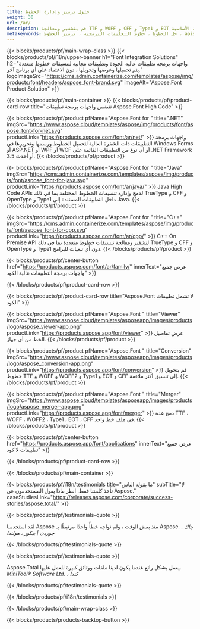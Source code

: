 ```yaml
---
title: حلول ترميز وإدارة الخطوط
weight: 30
url: /ar/
description: قم بتشفير ومعالجة TTF و WOFF و CFF و Type1 و EOT والخطوط الأخرى باستخدام واجهات برمجة التطبيقات الأصلية ذات الشفرة العالية أو مجموعة من التطبيقات عبر الأنظمة الأساسية.
metakeywords: حل الخطوط ، خطوط التعليمات البرمجية ، ترميز الخطوط ، apis للعمل مع الخطوط
---
```


{{< blocks/products/pf/main-wrap-class >}}
{{< blocks/products/pf/i18n/upper-banner h1="Font Integration Solutions" h2="واجهات برمجة تطبيقات عالية الجودة وتطبيقات مجانية لتنسيقات خطوط متعددة يتم تحميلها وعرضها وتحويلها ، دون الاعتماد على أي برنامج آخر." logoImageSrc="https://cms.admin.containerize.com/templates/aspose/img/products/font/headers/aspose_font-brand.svg" imageAlt="Aspose.Font Product Solution" >}}

{{< blocks/products/pf/main-container >}}
{{< blocks/products/pf/product-card-row title="تتضمن واجهات برمجة تطبيقات Aspose.Font High Code" >}}

{{< blocks/products/pf/product pfName="Aspose.Font for " title=".NET" imgSrc="https://www.aspose.cloud/templates/aspose/img/products/font/aspose_font-for-net.svg" productLink="https://products.aspose.com/font/ar/net/" >}}
واجهات برمجة التطبيقات ذات الشفرة العالية لتحميل الخطوط ورسمها وتحريرها في Windows Forms أو ASP.NET أو WPF أو WCF أو أي نوع من التطبيقات القائمة على .NET Framework 3.5 أو أحدث.
{{< /blocks/products/pf/product >}}

{{< blocks/products/pf/product pfName="Aspose.Font for " title="Java" imgSrc="https://cms.admin.containerize.com/templates/aspose/img/products/font/aspose_font-for-java.svg" productLink="https://products.aspose.com/font/ar/java/" >}}
Java High Code APIs لدمج وإدارة تنسيقات الخطوط المختلفة بما في ذلك TrueType و CFF و OpenType و Type1 داخل التطبيقات المستندة إلى Java.
{{< /blocks/products/pf/product >}}

{{< blocks/products/pf/product pfName="Aspose.Font for " title="C++" imgSrc="https://cms.admin.containerize.com/templates/aspose/img/products/font/aspose_font-for-cpp.svg" productLink="https://products.aspose.com/font/ar/cpp/" >}}
C++ On Premise API لتشفير ومعالجة تنسيقات خطوط متعددة بما في ذلك TrueType و CFF و OpenType و Type1 دون أي تبعيات للبرامج.
{{< /blocks/products/pf/product >}}

{{< blocks/products/pf/center-button href="https://products.aspose.com/font/ar/family/" innerText="عرض جميع واجهات برمجة التطبيقات عالية الكود" >}}

{{< /blocks/products/pf/product-card-row >}}

{{< blocks/products/pf/product-card-row title="Aspose.Font لا تشمل تطبيقات الكود" >}}

{{< blocks/products/pf/product pfName="Aspose.Font " title="Viewer" imgSrc="https://www.aspose.cloud/templates/asposeapp/images/products/logo/aspose_viewer-app.png" productLink="https://products.aspose.app/font/viewer" >}}
عرض تفاصيل الخط من أي جهاز.
{{< /blocks/products/pf/product >}}

{{< blocks/products/pf/product pfName="Aspose.Font " title="Conversion" imgSrc="https://www.aspose.cloud/templates/asposeapp/images/products/logo/aspose_conversion-app.png" productLink="https://products.aspose.app/font/conversion" >}}
قم بتحويل خطوط TTF و WOFF و WOFF2 و Type1 و EOT و CFF إلى تنسيق أكثر ملاءمة.
{{< /blocks/products/pf/product >}}

{{< blocks/products/pf/product pfName="Aspose.Font " title="Merger" imgSrc="https://www.aspose.cloud/templates/asposeapp/images/products/logo/aspose_merger-app.png" productLink="https://products.aspose.app/font/merger" >}}
دمج عدة TTF ، WOFF ، WOFF2 ، Type1 ، EOT ، CFF في ملف خط واحد.
{{< /blocks/products/pf/product >}}


{{< blocks/products/pf/center-button href="https://products.aspose.app/font/applications" innerText="عرض جميع تطبيقات لا كود" >}}

{{< /blocks/products/pf/product-card-row >}}

{{< /blocks/products/pf/main-container >}}

{{< blocks/products/pf/i18n/testimonials title="ما يقوله الناس" subTitle="لا تأخذ كلمتنا فقط. انظر ماذا يقول المستخدمون عن Aspose." caseStudiesLink="https://releases.aspose.com/corporate/success-stories/aspose.total/" >}}

{{< blocks/products/pf/testimonials-quote >}}
<p class="first">
 لقد استخدمنا Aspose منذ بعض الوقت ، ولم نواجه خطأً واحدًا مرتبطًا بـ Aspose. .
 <em>
  جاك جوردن | بيكور ، هولندا
 </em>
</p>

{{< /blocks/products/pf/testimonials-quote >}}

{{< blocks/products/pf/testimonials-quote >}}
<p class="second">
 Aspose.Total يعمل بشكل رائع عندما يكون لدينا ملفات ووثائق كبيرة للعمل عليها.
 <em>
  MiniTool® Software Ltd. ، كندا
 </em>
</p>

{{< /blocks/products/pf/testimonials-quote >}}

{{< /blocks/products/pf/i18n/testimonials >}}

{{< /blocks/products/pf/main-wrap-class >}}

{{< blocks/products/products-backtop-button >}}